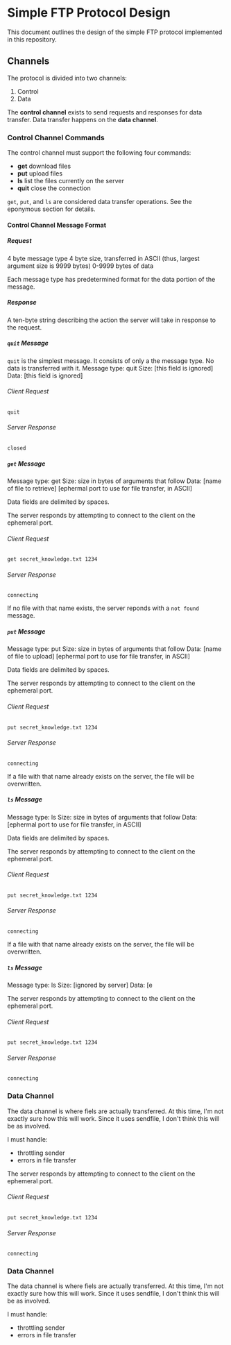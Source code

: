 # Simple FTP Protocol Design
This document outlines the design of the simple FTP protocol implemented in this
repository.

## Channels
The protocol is divided into two channels:
 1. Control
 1. Data

The **control channel** exists to send requests and responses for data transfer.
Data transfer happens on the **data channel**.

### Control Channel Commands
The control channel must support the following four commands:

 * **get** download files
 * **put** upload files
 * **ls** list the files currently on the server
 * **quit** close the connection

`get`, `put`, and `ls` are considered data transfer operations. See the eponymous
section for details.

#### Control Channel Message Format

##### Request
4 byte message type
4 byte size, transferred in ASCII (thus, largest argument size is 9999 bytes)
0-9999 bytes of data

Each message type has predetermined format for the data portion of the message.

##### Response
A ten-byte string describing the action the server will take in response to the
request.

##### `quit` Message
`quit` is the simplest message. It consists of only a the message type. No data
is transferred with it.
Message type: quit
Size: [this field is ignored]
Data: [this field is ignored]

###### Client Request
```
quit
```

###### Server Response
```
closed
```

##### `get` Message
Message type: get
Size: size in bytes of arguments that follow
Data: [name of file to retrieve] [ephermal port to use for file transfer, in
ASCII]

Data fields are delimited by spaces.

The server responds by attempting to connect to the client on the ephemeral
port.

###### Client Request
```
get secret_knowledge.txt 1234
```

###### Server Response
```
connecting
```

If no file with that name exists, the server reponds with a `not found` message.

##### `put` Message
Message type: put
Size: size in bytes of arguments that follow
Data: [name of file to upload] [ephermal port to use for file transfer, in ASCII]

Data fields are delimited by spaces.

The server responds by attempting to connect to the client on the ephemeral
port.

###### Client Request
```
put secret_knowledge.txt 1234
```

###### Server Response
```
connecting
```

If a file with that name already exists on the server, the file will be
overwritten.

##### `ls` Message
Message type: ls
Size: size in bytes of arguments that follow
Data: [ephermal port to use for file transfer, in ASCII]

Data fields are delimited by spaces.

The server responds by attempting to connect to the client on the ephemeral
port.

###### Client Request
```
put secret_knowledge.txt 1234
```

###### Server Response
```
connecting
```

If a file with that name already exists on the server, the file will be
overwritten.

##### `ls` Message
Message type: ls
Size: [ignored by server]
Data: [e

The server responds by attempting to connect to the client on the ephemeral
port.

###### Client Request
```
put secret_knowledge.txt 1234
```

###### Server Response
```
connecting
```
### Data Channel
The data channel is where fiels are actually transferred. At this time, I'm not
exactly sure how this will work. Since it uses sendfile, I don't think this will
be as involved.

I must handle: 
 * throttling sender
 * errors in file transfer

The server responds by attempting to connect to the client on the ephemeral
port.

###### Client Request
```
put secret_knowledge.txt 1234
```

###### Server Response
```
connecting
```
### Data Channel
The data channel is where fiels are actually transferred. At this time, I'm not
exactly sure how this will work. Since it uses sendfile, I don't think this will
be as involved.

I must handle: 
 * throttling sender
 * errors in file transfer
